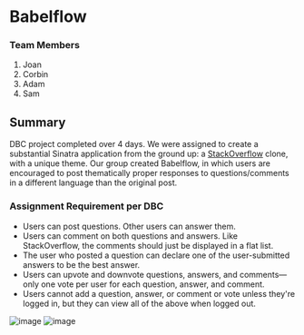 # Babelflow

### Team Members
1.  Joan
2.  Corbin
3.  Adam
4.  Sam 

## Summary
DBC project completed over 4 days. We were assigned to create a substantial Sinatra application from the ground up: a [StackOverflow](http://stackoverflow.com) clone, with a unique theme. Our group created Babelflow, in which users are encouraged to post thematically proper responses to questions/comments in a different language than the original post.

### Assignment Requirement per DBC
- Users can post questions.  Other users can answer them.
- Users can comment on both questions and answers.  Like StackOverflow, the comments should just be displayed in a flat list.
- The user who posted a question can declare one of the user-submitted answers to be the best answer.
- Users can upvote and downvote questions, answers, and comments—only one vote per user for each question, answer, and comment.
- Users cannot add a question, answer, or comment or vote unless they're logged in, but they can view all of the above when logged out.

![image](https://cloud.githubusercontent.com/assets/19498387/23675070/b6338b70-033d-11e7-8e24-5f56bd566a8f.png)
![image](https://cloud.githubusercontent.com/assets/19498387/23675080/bde7e91a-033d-11e7-999e-747a6a9274c3.png)


